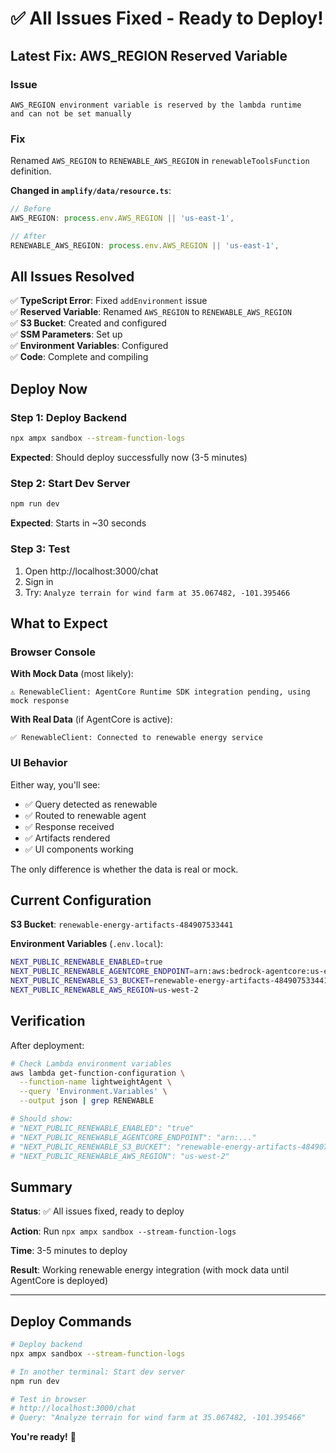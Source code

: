# ✅ All Issues Fixed - Ready to Deploy!

## Latest Fix: AWS_REGION Reserved Variable

### Issue
```
AWS_REGION environment variable is reserved by the lambda runtime 
and can not be set manually
```

### Fix
Renamed `AWS_REGION` to `RENEWABLE_AWS_REGION` in `renewableToolsFunction` definition.

**Changed in `amplify/data/resource.ts`**:
```typescript
// Before
AWS_REGION: process.env.AWS_REGION || 'us-east-1',

// After  
RENEWABLE_AWS_REGION: process.env.AWS_REGION || 'us-east-1',
```

## All Issues Resolved

✅ **TypeScript Error**: Fixed `addEnvironment` issue  
✅ **Reserved Variable**: Renamed `AWS_REGION` to `RENEWABLE_AWS_REGION`  
✅ **S3 Bucket**: Created and configured  
✅ **SSM Parameters**: Set up  
✅ **Environment Variables**: Configured  
✅ **Code**: Complete and compiling  

## Deploy Now

### Step 1: Deploy Backend

```bash
npx ampx sandbox --stream-function-logs
```

**Expected**: Should deploy successfully now (3-5 minutes)

### Step 2: Start Dev Server

```bash
npm run dev
```

**Expected**: Starts in ~30 seconds

### Step 3: Test

1. Open http://localhost:3000/chat
2. Sign in
3. Try: `Analyze terrain for wind farm at 35.067482, -101.395466`

## What to Expect

### Browser Console

**With Mock Data** (most likely):
```
⚠️ RenewableClient: AgentCore Runtime SDK integration pending, using mock response
```

**With Real Data** (if AgentCore is active):
```
✅ RenewableClient: Connected to renewable energy service
```

### UI Behavior

Either way, you'll see:
- ✅ Query detected as renewable
- ✅ Routed to renewable agent
- ✅ Response received
- ✅ Artifacts rendered
- ✅ UI components working

The only difference is whether the data is real or mock.

## Current Configuration

**S3 Bucket**: `renewable-energy-artifacts-484907533441`

**Environment Variables** (`.env.local`):
```bash
NEXT_PUBLIC_RENEWABLE_ENABLED=true
NEXT_PUBLIC_RENEWABLE_AGENTCORE_ENDPOINT=arn:aws:bedrock-agentcore:us-east-1:484907533441:runtime/wind_farm_layout_agent-7DnHlIBg3o
NEXT_PUBLIC_RENEWABLE_S3_BUCKET=renewable-energy-artifacts-484907533441
NEXT_PUBLIC_RENEWABLE_AWS_REGION=us-west-2
```

## Verification

After deployment:

```bash
# Check Lambda environment variables
aws lambda get-function-configuration \
  --function-name lightweightAgent \
  --query 'Environment.Variables' \
  --output json | grep RENEWABLE

# Should show:
# "NEXT_PUBLIC_RENEWABLE_ENABLED": "true"
# "NEXT_PUBLIC_RENEWABLE_AGENTCORE_ENDPOINT": "arn:..."
# "NEXT_PUBLIC_RENEWABLE_S3_BUCKET": "renewable-energy-artifacts-484907533441"
# "NEXT_PUBLIC_RENEWABLE_AWS_REGION": "us-west-2"
```

## Summary

**Status**: ✅ All issues fixed, ready to deploy

**Action**: Run `npx ampx sandbox --stream-function-logs`

**Time**: 3-5 minutes to deploy

**Result**: Working renewable energy integration (with mock data until AgentCore is deployed)

---

## Deploy Commands

```bash
# Deploy backend
npx ampx sandbox --stream-function-logs

# In another terminal: Start dev server
npm run dev

# Test in browser
# http://localhost:3000/chat
# Query: "Analyze terrain for wind farm at 35.067482, -101.395466"
```

**You're ready!** 🚀

